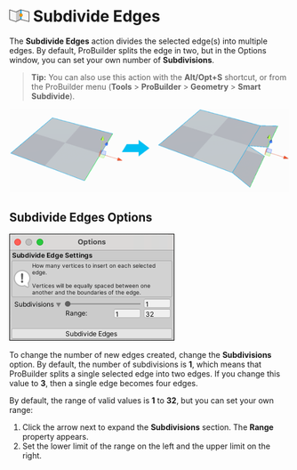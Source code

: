 # ![Subdivide Edge icon](images/icons/Edge_Subdivide.png) Subdivide Edges

The __Subdivide Edges__ action divides the selected edge(s) into multiple edges. By default, ProBuilder splits the edge in two, but in the Options window, you can set your own number of __Subdivisions__.

> **Tip:** You can also use this action with the **Alt/Opt+S** shortcut, or from the ProBuilder menu (**Tools** > **ProBuilder** > **Geometry** > **Smart Subdivide**).

![Split edge, then extrude them separately](images/SubdivideEdge_Example.png)



## Subdivide Edges Options

![Subdivide Edges options](images/Edge_Subdivide_props.png)

To change the number of new edges created, change the __Subdivisions__ option. By default, the number of subdivisions is **1**, which means that ProBuilder splits a single selected edge into two edges. If you change this value to **3**, then a single edge becomes four edges.

By default, the range of valid values is **1** to **32**, but you can set your own range:

1. Click the arrow next to expand the **Subdivisions** section. The **Range** property appears.
2. Set the lower limit of the range on the left and the upper limit on the right.
